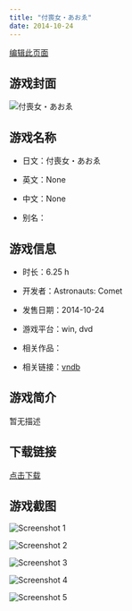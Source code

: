 ```yaml
---
title: "付喪女・あおゑ"
date: 2014-10-24
---
```

[编辑此页面](https://github.com/ACG-3/ADV3-source/blob/main/source/_posts/games/%E4%BB%98%E5%96%AA%E5%A5%B3%E3%83%BB%E3%81%82%E3%81%8A%E3%82%91.md)

## 游戏封面

![付喪女・あおゑ](https%3A//pan.timero.xyz/onedrive/img_lib_001/%E4%BB%98%E5%96%AA%E5%A5%B3%E3%83%BB%E3%81%82%E3%81%8A%E3%82%91_cover.avif)


## 游戏名称

- 日文：付喪女・あおゑ
- 英文：None
- 中文：None

- 别名：


## 游戏信息

- 时长：6.25 h
- 开发者：Astronauts: Comet
- 发售日期：2014-10-24
- 游戏平台：win, dvd
- 相关作品：

- 相关链接：[vndb](https://vndb.org/v15698)


## 游戏简介

暂无描述


## 下载链接

[点击下载](https://pan.timero.xyz/onedrive/adv_lib_001/%E4%BB%98%E5%96%AA%E5%A5%B3%E3%83%BB%E3%81%82%E3%81%8A%E3%82%91)


## 游戏截图


![Screenshot 1](https%3A//pan.timero.xyz/onedrive/img_lib_001/%E4%BB%98%E5%96%AA%E5%A5%B3%E3%83%BB%E3%81%82%E3%81%8A%E3%82%91_Screenshot_1.avif)

![Screenshot 2](https%3A//pan.timero.xyz/onedrive/img_lib_001/%E4%BB%98%E5%96%AA%E5%A5%B3%E3%83%BB%E3%81%82%E3%81%8A%E3%82%91_Screenshot_2.avif)

![Screenshot 3](https%3A//pan.timero.xyz/onedrive/img_lib_001/%E4%BB%98%E5%96%AA%E5%A5%B3%E3%83%BB%E3%81%82%E3%81%8A%E3%82%91_Screenshot_3.avif)

![Screenshot 4](https%3A//pan.timero.xyz/onedrive/img_lib_001/%E4%BB%98%E5%96%AA%E5%A5%B3%E3%83%BB%E3%81%82%E3%81%8A%E3%82%91_Screenshot_4.avif)

![Screenshot 5](https%3A//pan.timero.xyz/onedrive/img_lib_001/%E4%BB%98%E5%96%AA%E5%A5%B3%E3%83%BB%E3%81%82%E3%81%8A%E3%82%91_Screenshot_5.avif)


